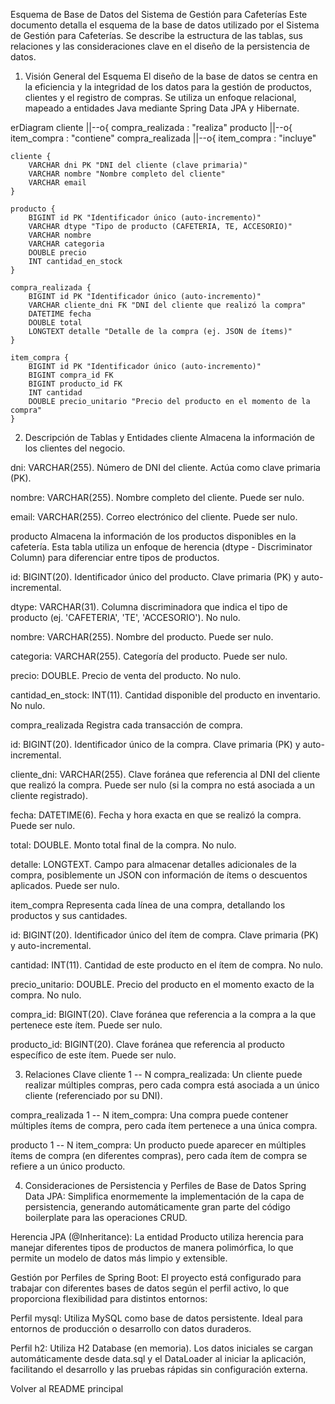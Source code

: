 Esquema de Base de Datos del Sistema de Gestión para Cafeterías
Este documento detalla el esquema de la base de datos utilizado por el Sistema de Gestión para Cafeterías. Se describe la estructura de las tablas, sus relaciones y las consideraciones clave en el diseño de la persistencia de datos.

1. Visión General del Esquema
   El diseño de la base de datos se centra en la eficiencia y la integridad de los datos para la gestión de productos, clientes y el registro de compras. Se utiliza un enfoque relacional, mapeado a entidades Java mediante Spring Data JPA y Hibernate.

erDiagram
cliente ||--o{ compra_realizada : "realiza"
producto ||--o{ item_compra : "contiene"
compra_realizada ||--o{ item_compra : "incluye"

    cliente {
        VARCHAR dni PK "DNI del cliente (clave primaria)"
        VARCHAR nombre "Nombre completo del cliente"
        VARCHAR email
    }

    producto {
        BIGINT id PK "Identificador único (auto-incremento)"
        VARCHAR dtype "Tipo de producto (CAFETERIA, TE, ACCESORIO)"
        VARCHAR nombre
        VARCHAR categoria
        DOUBLE precio
        INT cantidad_en_stock
    }

    compra_realizada {
        BIGINT id PK "Identificador único (auto-incremento)"
        VARCHAR cliente_dni FK "DNI del cliente que realizó la compra"
        DATETIME fecha
        DOUBLE total
        LONGTEXT detalle "Detalle de la compra (ej. JSON de ítems)"
    }

    item_compra {
        BIGINT id PK "Identificador único (auto-incremento)"
        BIGINT compra_id FK
        BIGINT producto_id FK
        INT cantidad
        DOUBLE precio_unitario "Precio del producto en el momento de la compra"
    }

2. Descripción de Tablas y Entidades
   cliente
   Almacena la información de los clientes del negocio.

dni: VARCHAR(255). Número de DNI del cliente. Actúa como clave primaria (PK).

nombre: VARCHAR(255). Nombre completo del cliente. Puede ser nulo.

email: VARCHAR(255). Correo electrónico del cliente. Puede ser nulo.

producto
Almacena la información de los productos disponibles en la cafetería. Esta tabla utiliza un enfoque de herencia (dtype - Discriminator Column) para diferenciar entre tipos de productos.

id: BIGINT(20). Identificador único del producto. Clave primaria (PK) y auto-incremental.

dtype: VARCHAR(31). Columna discriminadora que indica el tipo de producto (ej. 'CAFETERIA', 'TE', 'ACCESORIO'). No nulo.

nombre: VARCHAR(255). Nombre del producto. Puede ser nulo.

categoria: VARCHAR(255). Categoría del producto. Puede ser nulo.

precio: DOUBLE. Precio de venta del producto. No nulo.

cantidad_en_stock: INT(11). Cantidad disponible del producto en inventario. No nulo.

compra_realizada
Registra cada transacción de compra.

id: BIGINT(20). Identificador único de la compra. Clave primaria (PK) y auto-incremental.

cliente_dni: VARCHAR(255). Clave foránea que referencia al DNI del cliente que realizó la compra. Puede ser nulo (si la compra no está asociada a un cliente registrado).

fecha: DATETIME(6). Fecha y hora exacta en que se realizó la compra. Puede ser nulo.

total: DOUBLE. Monto total final de la compra. No nulo.

detalle: LONGTEXT. Campo para almacenar detalles adicionales de la compra, posiblemente un JSON con información de ítems o descuentos aplicados. Puede ser nulo.

item_compra
Representa cada línea de una compra, detallando los productos y sus cantidades.

id: BIGINT(20). Identificador único del ítem de compra. Clave primaria (PK) y auto-incremental.

cantidad: INT(11). Cantidad de este producto en el ítem de compra. No nulo.

precio_unitario: DOUBLE. Precio del producto en el momento exacto de la compra. No nulo.

compra_id: BIGINT(20). Clave foránea que referencia a la compra a la que pertenece este ítem. Puede ser nulo.

producto_id: BIGINT(20). Clave foránea que referencia al producto específico de este ítem. Puede ser nulo.

3. Relaciones Clave
   cliente 1 -- N compra_realizada: Un cliente puede realizar múltiples compras, pero cada compra está asociada a un único cliente (referenciado por su DNI).

compra_realizada 1 -- N item_compra: Una compra puede contener múltiples ítems de compra, pero cada ítem pertenece a una única compra.

producto 1 -- N item_compra: Un producto puede aparecer en múltiples ítems de compra (en diferentes compras), pero cada ítem de compra se refiere a un único producto.

4. Consideraciones de Persistencia y Perfiles de Base de Datos
   Spring Data JPA: Simplifica enormemente la implementación de la capa de persistencia, generando automáticamente gran parte del código boilerplate para las operaciones CRUD.

Herencia JPA (@Inheritance): La entidad Producto utiliza herencia para manejar diferentes tipos de productos de manera polimórfica, lo que permite un modelo de datos más limpio y extensible.

Gestión por Perfiles de Spring Boot: El proyecto está configurado para trabajar con diferentes bases de datos según el perfil activo, lo que proporciona flexibilidad para distintos entornos:

Perfil mysql: Utiliza MySQL como base de datos persistente. Ideal para entornos de producción o desarrollo con datos duraderos.

Perfil h2: Utiliza H2 Database (en memoria). Los datos iniciales se cargan automáticamente desde data.sql y el DataLoader al iniciar la aplicación, facilitando el desarrollo y las pruebas rápidas sin configuración externa.

Volver al README principal